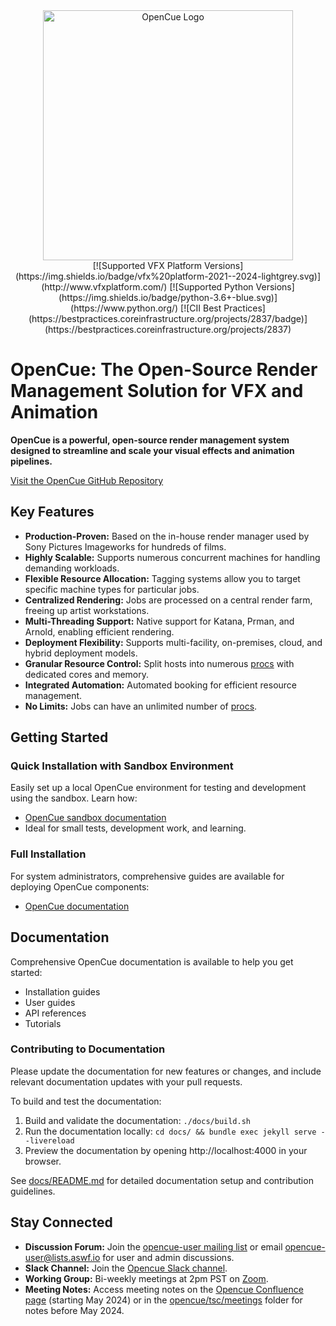 <div align="center">
  <a href="https://github.com/AcademySoftwareFoundation/OpenCue">
    <img src="/images/opencue_logo_with_text.png" alt="OpenCue Logo" width="400">
  </a>
  <br>
  [![Supported VFX Platform Versions](https://img.shields.io/badge/vfx%20platform-2021--2024-lightgrey.svg)](http://www.vfxplatform.com/)
  [![Supported Python Versions](https://img.shields.io/badge/python-3.6+-blue.svg)](https://www.python.org/)
  [![CII Best Practices](https://bestpractices.coreinfrastructure.org/projects/2837/badge)](https://bestpractices.coreinfrastructure.org/projects/2837)
</div>

# OpenCue: The Open-Source Render Management Solution for VFX and Animation

**OpenCue is a powerful, open-source render management system designed to streamline and scale your visual effects and animation pipelines.**  

[Visit the OpenCue GitHub Repository](https://github.com/AcademySoftwareFoundation/OpenCue)

## Key Features

*   **Production-Proven:** Based on the in-house render manager used by Sony Pictures Imageworks for hundreds of films.
*   **Highly Scalable:** Supports numerous concurrent machines for handling demanding workloads.
*   **Flexible Resource Allocation:** Tagging systems allow you to target specific machine types for particular jobs.
*   **Centralized Rendering:** Jobs are processed on a central render farm, freeing up artist workstations.
*   **Multi-Threading Support:** Native support for Katana, Prman, and Arnold, enabling efficient rendering.
*   **Deployment Flexibility:** Supports multi-facility, on-premises, cloud, and hybrid deployment models.
*   **Granular Resource Control:** Split hosts into numerous [procs](https://www.opencue.io/docs/concepts/glossary/#proc) with dedicated cores and memory.
*   **Integrated Automation:** Automated booking for efficient resource management.
*   **No Limits:** Jobs can have an unlimited number of [procs](https://www.opencue.io/docs/concepts/glossary/#proc).

## Getting Started

### Quick Installation with Sandbox Environment

Easily set up a local OpenCue environment for testing and development using the sandbox.  Learn how:

*   [OpenCue sandbox documentation](https://github.com/AcademySoftwareFoundation/OpenCue/blob/master/sandbox/README.md)
*   Ideal for small tests, development work, and learning.

### Full Installation

For system administrators, comprehensive guides are available for deploying OpenCue components:

*   [OpenCue documentation](https://www.opencue.io/docs/getting-started/)

## Documentation

Comprehensive OpenCue documentation is available to help you get started:

*   Installation guides
*   User guides
*   API references
*   Tutorials

### Contributing to Documentation

Please update the documentation for new features or changes, and include relevant documentation updates with your pull requests. 

To build and test the documentation:
1.  Build and validate the documentation: `./docs/build.sh`
2.  Run the documentation locally: `cd docs/ && bundle exec jekyll serve --livereload`
3.  Preview the documentation by opening http://localhost:4000 in your browser.

See [docs/README.md](https://github.com/AcademySoftwareFoundation/OpenCue/blob/master/docs/README.md) for detailed documentation setup and contribution guidelines.

## Stay Connected

*   **Discussion Forum:** Join the [opencue-user mailing list](https://lists.aswf.io/g/opencue-user) or email <opencue-user@lists.aswf.io> for user and admin discussions.
*   **Slack Channel:** Join the [Opencue Slack channel](https://academysoftwarefdn.slack.com/archives/CMFPXV39Q).
*   **Working Group:** Bi-weekly meetings at 2pm PST on [Zoom](https://www.google.com/url?q=https://zoom-lfx.platform.linuxfoundation.org/meeting/95509555934?password%3Da8d65f0e-c5f0-44fb-b362-d3ed0c22b7c1&sa=D&source=calendar&ust=1717863981078692&usg=AOvVaw1zRcYz7VPAwfwOXeBPpoM6).
*   **Meeting Notes:** Access meeting notes on the [Opencue Confluence page](http://wiki.aswf.io/display/OPENCUE/OpenCue+Home) (starting May 2024) or in the [opencue/tsc/meetings](https://github.com/AcademySoftwareFoundation/OpenCue/tree/master/tsc/meetings) folder for notes before May 2024.